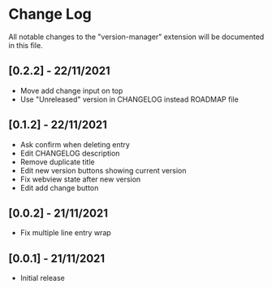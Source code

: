 # Change Log

All notable changes to the "version-manager" extension will be documented in this file.

## [0.2.2] - 22/11/2021
- Move add change input on top
- Use "Unreleased" version in CHANGELOG instead ROADMAP file

## [0.1.2] - 22/11/2021
- Ask confirm when deleting entry
- Edit CHANGELOG description
- Remove duplicate title
- Edit new version buttons showing current version
- Fix webview state after new version
- Edit add change button

## [0.0.2] - 21/11/2021
- Fix multiple line entry wrap

## [0.0.1] - 21/11/2021
- Initial release